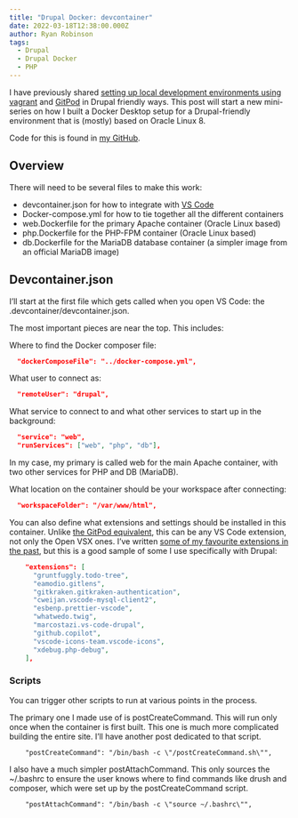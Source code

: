 ```yaml
---
title: "Drupal Docker: devcontainer"
date: 2022-03-18T12:38:00.000Z
author: Ryan Robinson
tags:
  - Drupal
  - Drupal Docker
  - PHP
---
```


I have previously shared [setting up local development environments using vagrant](/websites/vagrant-oracle-linux-vm/) and [GitPod](/tags/gitpod-drupal/) in Drupal friendly ways. This post will start a new mini-series on how I built a Docker Desktop setup for a Drupal-friendly environment that is (mostly) based on Oracle Linux 8.

Code for this is found in [my GitHub](https://github.com/ryan-l-robinson/Drupal-Devcontainer).

## Overview

There will need to be several files to make this work:

- devcontainer.json for how to integrate with [VS Code](/tags/visual-studio-code/)
- Docker-compose.yml for how to tie together all the different containers
- web.Dockerfile for the primary Apache container (Oracle Linux based)
- php.Dockerfile for the PHP-FPM container (Oracle Linux based)
- db.Dockerfile for the MariaDB database container (a simpler image from an official MariaDB image)

## Devcontainer.json

I’ll start at the first file which gets called when you open VS Code: the .devcontainer/devcontainer.json.

The most important pieces are near the top. This includes:

Where to find the Docker composer file:

```json
  "dockerComposeFile": "../docker-compose.yml",
```

What user to connect as:

```json
  "remoteUser": "drupal",
```

What service to connect to and what other services to start up in the background:

```json
  "service": "web",
  "runServices": ["web", "php", "db"],
```

In my case, my primary is called web for the main Apache container, with two other services for PHP and DB (MariaDB).

What location on the container should be your workspace after connecting:

```json
  "workspaceFolder": "/var/www/html",
```

You can also define what extensions and settings should be installed in this container. Unlike [the GitPod equivalent](/websites/drupal/drupal-gitpod-container-2-gitpod-yml/), this can be any VS Code extension, not only the Open VSX ones. I’ve written [some of my favourite extensions in the past](/websites/favourite-visual-studio-code-extensions/), but this is a good sample of some I use specifically with Drupal:

```json
    "extensions": [
      "gruntfuggly.todo-tree",
      "eamodio.gitlens",
      "gitkraken.gitkraken-authentication",
      "cweijan.vscode-mysql-client2",
      "esbenp.prettier-vscode",
      "whatwedo.twig",
      "marcostazi.vs-code-drupal",
      "github.copilot",
      "vscode-icons-team.vscode-icons",
      "xdebug.php-debug",
    ],
```

### Scripts

You can trigger other scripts to run at various points in the process.

The primary one I made use of is postCreateCommand. This will run only once when the container is first built. This one is much more complicated building the entire site. I’ll have another post dedicated to that script.

```devcontainer
    "postCreateCommand": "/bin/bash -c \"/postCreateCommand.sh\"",
```

I also have a much simpler postAttachCommand. This only sources the ~/.bashrc to ensure the user knows where to find commands like drush and composer, which were set up by the postCreateCommand script.

```devcontainer
    "postAttachCommand": "/bin/bash -c \"source ~/.bashrc\"",
```
